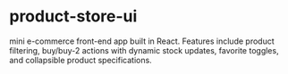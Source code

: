 # product-store-ui
 mini e-commerce front-end app built in React. Features include product filtering, buy/buy-2 actions with dynamic stock updates, favorite toggles, and collapsible product specifications.
